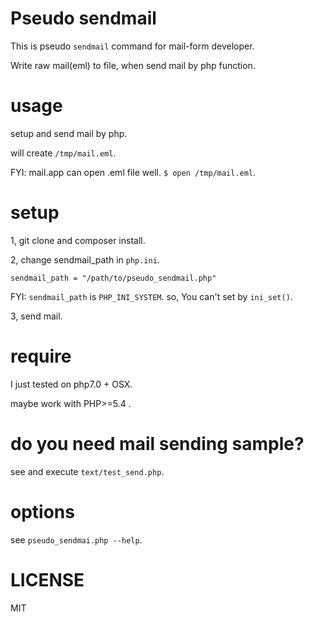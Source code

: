 # Pseudo sendmail

This is pseudo `sendmail` command for mail-form developer.

Write raw mail(eml) to file, when send mail by php function.

# usage

setup and send mail by php.

will create `/tmp/mail.eml`.

FYI: mail.app can open .eml file well. `$ open /tmp/mail.eml`.

# setup

1, git clone and composer install.

2, change sendmail_path in `php.ini`.

```
sendmail_path = "/path/to/pseudo_sendmail.php"
```

FYI: `sendmail_path` is `PHP_INI_SYSTEM`. so, You can't set by `ini_set()`.

3, send mail.


# require

I just tested on php7.0 + OSX.

maybe work with PHP>=5.4 .

# do you need mail sending sample?

see and execute `text/test_send.php`.

# options

see `pseudo_sendmai.php --help`.

# LICENSE

MIT
